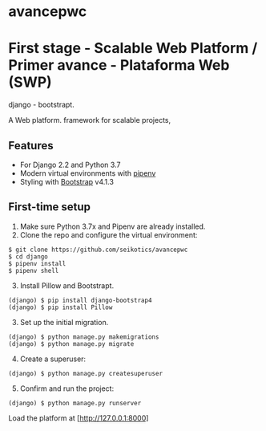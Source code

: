 # avancepwc
# First stage - Scalable Web Platform / Primer avance - Plataforma Web (SWP)
django - bootstrapt.

A Web platform. framework for scalable projects,

## Features

- For Django 2.2 and Python 3.7
- Modern virtual environments with [pipenv](https://github.com/pypa/pipenv)
- Styling with [Bootstrap](https://github.com/twbs/bootstrap) v4.1.3

## First-time setup

1.  Make sure Python 3.7x and Pipenv are already installed. 
2.  Clone the repo and configure the virtual environment:

```
$ git clone https://github.com/seikotics/avancepwc
$ cd django
$ pipenv install
$ pipenv shell
```

3.  Install Pillow and Bootstrapt.

```
(django) $ pip install django-bootstrap4
(django) $ pip install Pillow
```

3.  Set up the initial migration.

```
(django) $ python manage.py makemigrations
(django) $ python manage.py migrate
```

4.  Create a superuser:

```
(django) $ python manage.py createsuperuser
```

5.  Confirm and run the project:

```
(django) $ python manage.py runserver
```

Load the platform at [http://127.0.0.1:8000]
